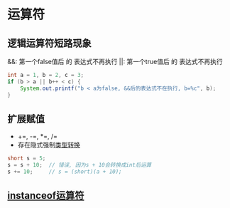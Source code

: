 # 运算符

## 逻辑运算符短路现象

&&: 第一个false值后 的 表达式不再执行
||: 第一个true值后 的 表达式不再执行

```java
int a = 1, b = 2, c = 3;
if (b > a || b++ < c) {
    System.out.printf("b < a为false, &&后的表达式不在执行, b=%c", b);
}
```

## 扩展赋值

- +=, -=, *=, /=
- 存在隐式强制[类型转换]()

```java
short s = 5;
s = s + 10;  // 错误, 因为s + 10会转换成int后运算 
s += 10;     // s = (short)(a + 10);
```


## [instanceof运算符](Java_Instanceof_Operator.md)

